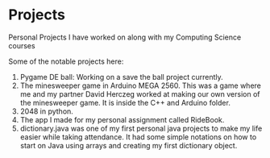 # Projects
Personal Projects I have worked on along with my Computing Science courses

Some of the notable projects here:
1) Pygame DE ball: Working on a save the ball project currently.
2) The minesweeper game in Arduino MEGA 2560. This was a game where me and my partner David Herczeg worked at making our own version of the minesweeper game. It is inside the C++ and Arduino folder.
3) 2048 in python.
4) The app I made for my personal assignment called RideBook.
5) dictionary.java was one of my first personal java projects to make my life easier while taking attendance. It had some simple notations on how to start on Java using arrays and creating my first dictionary object.
